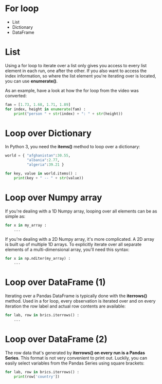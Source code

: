 
# For loop
* List
* Dictionary
* DataFrame

# List
Using a for loop to iterate over a list only gives you access to every list element in each run, one after the other. If you also want to access the index information, so where the list element you're iterating over is located, you can use **enumerate()**.

As an example, have a look at how the for loop from the video was converted:

```python
fam = [1.73, 1.68, 1.71, 1.89]
for index, height in enumerate(fam) :
    print("person " + str(index) + ": " + str(height))
```

# Loop over Dictionary
In Python 3, you need the **items()** method to loop over a dictionary:
```python
world = { "afghanistan":30.55, 
          "albania":2.77,
          "algeria":39.21 }

for key, value in world.items() :
    print(key + " -- " + str(value))
 ```
 
 # Loop over Numpy array
If you're dealing with a 1D Numpy array, looping over all elements can be as simple as:

```python
for x in my_array :
    ...
```
If you're dealing with a 2D Numpy array, it's more complicated. A 2D array is built up of multiple 1D arrays. To explicitly iterate over all separate elements of a multi-dimensional array, you'll need this syntax:

```python
for x in np.nditer(my_array) :
    ...
```
# Loop over DataFrame (1)
Iterating over a Pandas DataFrame is typically done with the **iterrows()** method. Used in a for loop, every observation is iterated over and on every iteration the row label and actual row contents are available:

```python
for lab, row in brics.iterrows() :
    ...
```

# Loop over DataFrame (2)
The row data that's generated by **iterrows() on every run is a Pandas Series**. This format is not very convenient to print out. Luckily, you can easily select variables from the Pandas Series using square brackets:

```python
for lab, row in brics.iterrows() :
    print(row['country'])
```
